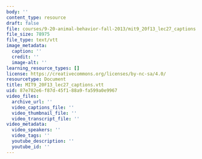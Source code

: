 ```yaml
---
body: ''
content_type: resource
draft: false
file: courses/9-20-animal-behavior-fall-2013/mit9_20f13_lec27_captions.vtt
file_size: 78975
file_type: text/vtt
image_metadata:
  caption: ''
  credit: ''
  image-alt: ''
learning_resource_types: []
license: https://creativecommons.org/licenses/by-nc-sa/4.0/
resourcetype: Document
title: MIT9_20F13_lec27_captions.vtt
uid: 87e782e6-f87d-45f1-88a9-fa599a0e9967
video_files:
  archive_url: ''
  video_captions_file: ''
  video_thumbnail_file: ''
  video_transcript_file: ''
video_metadata:
  video_speakers: ''
  video_tags: ''
  youtube_description: ''
  youtube_id: ''
---
```

